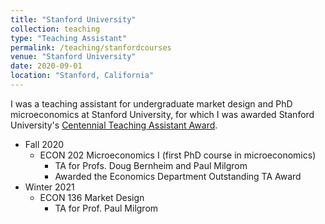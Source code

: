 ```yaml
---
title: "Stanford University"
collection: teaching
type: "Teaching Assistant"
permalink: /teaching/stanfordcourses
venue: "Stanford University"
date: 2020-09-01
location: "Stanford, California"
---
```


I was a teaching assistant for undergraduate market design and PhD microeconomics at Stanford University, for which I was awarded Stanford University's [Centennial Teaching Assistant Award](https://ctl.stanford.edu/centennial-teaching-assistant-awards).

* Fall 2020
  * ECON 202 Microeconomics I (first PhD course in microeconomics)
    * TA for Profs. Doug Bernheim and Paul Milgrom
    * Awarded the Economics Department Outstanding TA Award
* Winter 2021
  * ECON 136 Market Design
    * TA for Prof. Paul Milgrom
